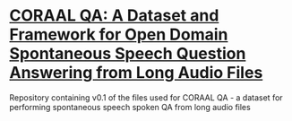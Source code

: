 # [CORAAL QA: A Dataset and Framework for Open Domain Spontaneous Speech Question Answering from Long Audio Files]()

Repository containing v0.1 of the files used for CORAAL QA - a dataset for performing spontaneous speech spoken QA from long audio files

